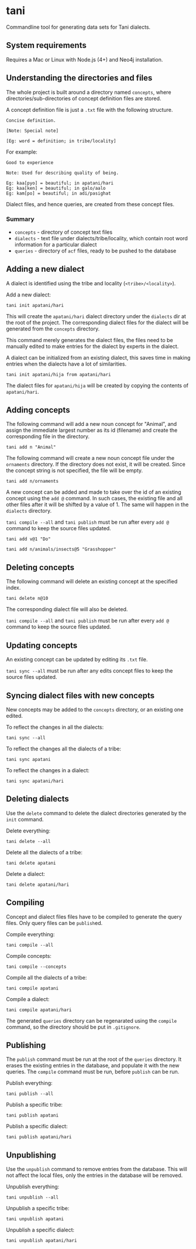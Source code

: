 # tani

Commandline tool for generating data sets for Tani dialects.

## System requirements

Requires a Mac or Linux with Node.js (4+) and Neo4j installation.

## Understanding the directories and files

The whole project is built around a directory named `concepts`, where directories/sub-directories of concept definition files are stored.

A concept definition file is just a `.txt` file with the following structure.

```
Concise definition.

[Note: Special note]

[Eg: word = definition; in tribe/locality]
```

For example:

```
Good to experience

Note: Used for describing quality of being.

Eg: kaa[pyo] = beautiful; in apatani/hari
Eg: kaa[ken] = beautiful; in galo/aalo
Eg: kam[po] = beautiful; in adi/pasighat
```

Dialect files, and hence queries, are created from these concept files.

### Summary

* `concepts` - directory of concept text files
* `dialects` - text file under dialects/tribe/locality, which contain root word information for a particular dialect
* `queries` - directory of `acf` files, ready to be pushed to the database

## Adding a new dialect

A dialect is identified using the tribe and locality (`<tribe>/<locality>`).

Add a new dialect:

```
tani init apatani/hari
```

This will create the `apatani/hari` dialect directory under the `dialects` dir at the root of the project. The corresponding dialect files for the dialect will be generated from the `concepts` directory.

This command merely generates the dialect files, the files need to be manually edited to make entries for the dialect by experts in the dialect.

A dialect can be initialized from an existing dialect, this saves time in making entries when the dialects have a lot of similarities.

```
tani init apatani/hija from apatani/hari
```

The dialect files for `apatani/hija` will be created by copying the contents of `apatani/hari`.

## Adding concepts

The following command will add a new noun concept for "Animal", and assign the immediate largest number as its id (filename) and create the corresponding file in the directory.

```
tani add n "Animal"
```

The following command will create a new noun concept file under the `ornaments` directory. If the directory does not exist, it will be created. Since the concept string is not specified, the file will be empty.

```
tani add n/ornaments
```

A new concept can be added and made to take over the id of an existing concept using the `add @` command. In such cases, the existing file and all other files after it will be shifted by a value of 1. The same will happen in the `dialects` directory.

`tani compile --all` and `tani publish` must be run after every `add @` command to keep the source files updated.

```
tani add v@1 "Do"
```

```
tani add n/animals/insects@5 "Grasshopper"
```

## Deleting concepts

The following command will delete an existing concept at the specified index. 

```
tani delete n@10
```

The corresponding dialect file will also be deleted.

`tani compile --all` and `tani publish` must be run after every `add @` command to keep the source files updated.

## Updating concepts

An existing concept can be updated by editing its `.txt` file.

`tani sync --all` must be run after any edits concept files to keep the source files updated.

## Syncing dialect files with new concepts

New concepts may be added to the `concepts` directory, or an existing one edited.

To reflect the changes in all the dialects:

```
tani sync --all
```

To reflect the changes all the dialects of a tribe:

```
tani sync apatani
```

To reflect the changes in a dialect:

```
tani sync apatani/hari
```

## Deleting dialects

Use the `delete` command to delete the dialect directories generated by the `init` command.

Delete everything:

```
tani delete --all
```

Delete all the dialects of a tribe:

```
tani delete apatani
```

Delete a dialect:

```
tani delete apatani/hari
```

## Compiling

Concept and dialect files files have to be compiled to generate the query files. Only query files can be `publish`ed.

Compile everything:

```
tani compile --all
```

Compile concepts:

```
tani compile --concepts
```

Compile all the dialects of a tribe:

```
tani compile apatani
```

Compile a dialect:

```
tani compile apatani/hari
```

The generated `queries` directory can be regenarated using the `compile` command, so the directory should be put in `.gitignore`.

## Publishing

The `publish` command must be run at the root of the `queries` directory. It erases the existing entries in the database, and populate it with the new queries. The `compile` command must be run, before `publish` can be run.

Publish everything:

```
tani publish --all
```

Publish a specific tribe:

```
tani publish apatani
```

Publish a specific dialect:

```
tani publish apatani/hari
```

## Unpublishing 

Use the `unpublish` command to remove entries from the database. This will not affect the local files, only the entries in the database will be removed.

Unpublish everything:

```
tani unpublish --all
```

Unpublish a specific tribe:

```
tani unpublish apatani
```

Unpublish a specific dialect:

```
tani unpublish apatani/hari
```
